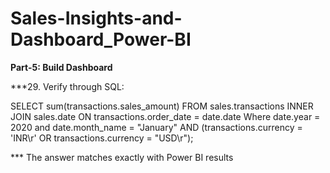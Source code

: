 # Sales-Insights-and-Dashboard_Power-BI


**Part-5: Build Dashboard** 

***29. Verify through SQL: 

SELECT sum(transactions.sales_amount)
FROM sales.transactions
INNER JOIN sales.date
ON transactions.order_date = date.date 
Where date.year = 2020 and date.month_name = "January"
AND (transactions.currency = 'INR\r' OR transactions.currency = "USD\r"); 

*** The answer matches exactly with Power BI results
